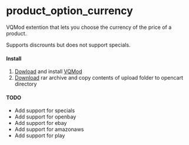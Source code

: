 product_option_currency
=======================

VQMod extention that lets you choose the currency of the price of a product.

Supports discrounts but does not support specials.

#### Install ####

1. [Dowload][1] and install [VQMod][2]
2. [Download][3] rar archive and copy contents of upload folder to opencart directory

#### TODO ####

*   Add support for specials
*   Add support for openbay
*   Add support for ebay
*   Add support for amazonaws
*   Add support for play

   [1]: https://code.google.com/p/vqmod/                                            "VQMod Home Page"
   [2]: https://code.google.com/p/vqmod/wiki/Install_OpenCart                       "VQMod Install Instructions"
   [3]: https://github.com/mAsT3RpEE/Opencart/archive/product_option_currency.zip   "Download"
